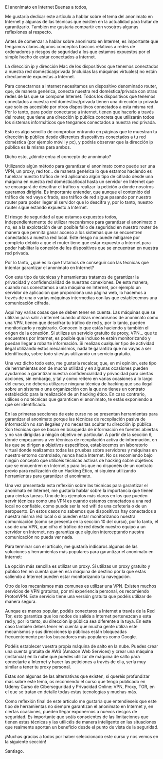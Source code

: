 El anonimato en Internet
Buenas a todos,

Me gustaría dedicar este artículo a hablar sobre el tema del anonimato en Internet y algunas de las técnicas que existen en la actualidad para tratar de garantizarlo. También me gustaría compartir con vosotros algunas reflexiones al respecto.

Antes de comenzar a hablar sobre anonimato en Internet, es importante que tengamos claros algunos conceptos básicos relativos a redes de ordenadores y riesgos de seguridad a los que estamos expuestos por el simple hecho de estar conectados a Internet.

La dirección ip y dirección Mac de los dispositivos que tenemos conectados a nuestra red doméstica/privada (incluidas las máquinas virtuales) no están directamente expuestas a Internet.

Para conectarnos a Internet necesitamos un dispositivo denominado router, que, de manera genérica, conecta nuestra red doméstica/privada con otras redes de las que se compone Internet. Todos los dispositivos que tenemos conectados a nuestra red doméstica/privada tienen una dirección ip privada que solo es accesible por otros dispositivos conectados a esta misma red. Por lo tanto, para poder conectarse a internet, tienen que hacerlo a través del router, que tiene una dirección ip pública concreta que utilizarán todos los sistemas informáticos que tengamos conectados a nuestra red privada.

Esto es algo sencillo de comprobar entrando en páginas que te muestran tu dirección ip pública desde diferentes dispositivos conectados a tu red doméstica (por ejemplo móvil y pc), y podrás observar que la dirección ip pública es la misma para ambos.

Dicho esto, ¿dónde entra el concepto de anonimato?

Utilizando algún método para garantizar el anonimato como puede ser una VPN, un proxy, red tor... de manera genérica lo que estamos haciendo es tunelizar nuestro tráfico de red aplicando algún tipo de cifrado desde una máquina en nuestra red doméstica/local hasta un servidor en Internet que se encargará de descifrar el tráfico y realizar la petición a donde nosotros queramos dirigirla. Es importante entender, que aunque el contenido del tráfico de red vaya cifrado, ese tráfico de red sigue pasando por nuestro router para poder llegar al servidor que lo descifra y, por lo tanto, nuestro router sigue estando expuesto a Internet.

El riesgo de seguridad al que estamos expuestos todos, independientemente de utilizar mecanismos para garantizar el anonimato o no, es a la explotación de un posible fallo de seguridad en nuestro router de manera que permita ganar acceso a los sistemas que se encuentren conectados a nuestra red local. Este riesgo no puede mitigarse por completo debido a que el router tiene que estar expuesto a Internet para poder habilitar la conexión de los dispositivos que se encuentran en nuestra red privada.

Por lo tanto, ¿qué es lo que tratamos de conseguir con las técnicas que intentar garantizar el anonimato en Internet?

Con este tipo de técnicas y herramientas tratamos de garantizar la privacidad y confidencialidad de nuestras conexiones. De esta manera, cuando nos conectamos a una máquina en Internet, por ejemplo un servidor de aplicación que proporciona una página web, lo hacemos a través de una o varias máquinas intermedias con las que establecemos una comunicación cifrada.

Aquí hay varias cosas que se deben tener en cuenta. Las máquinas que se utilizan para salir a internet cuando utilizas mecanismos de anonimato como una VPN, tienen que descifrar tu tráfico de red y, por lo tanto, pueden monitorizarlo y registrarlo. Conocen lo que estás haciendo y también el origen de la conexión. Si utilizas un servicio gratuito de proxy, VPN... que te encuentres por Internet, es posible que incluso te estén monitorizando y puedan llegar a robarte información. Si realizas cualquier tipo de actividad ilegal utilizando estos mecanismos, nada te garantiza que no vayas a ser identificado, sobre todo si estás utilizando un servicio gratuito.

Una vez dicho todo esto, me gustaría recalcar, que, en mi opinión, este tipo de herramientas son de mucha utilidad y en algunas ocasiones pueden ayudarnos a garantizar nuestra confidencialidad y privacidad para ciertas acciones, sin embargo, y tal y como reitero en varias ocasiones a lo largo del curso, no debería utilizarse ninguna técnica de hacking que sea ilegal sobre un sistema o una organización con la que no tienes un contrato establecido para la realización de un hacking ético. En caso contrario, utilices o no técnicas que garanticen el anonimato, te estás exponiendo a que ser identificado.

En las primeras secciones de este curso no se presentan herramientas para garantizar el anonimato porque las técnicas de recopilación pasiva de información no son ilegales y no necesitas ocultar tu dirección ip pública. Son técnicas que se basan en búsqueda de información en fuentes abiertas y no van dirigidas a ningún objetivo en particular. A partir de la sección 6, donde empezamos a ver técnicas de recopilación activa de información, en las que se dirigen a objetivos específicos, establecemos un laboratorio virtual donde realizamos todas las pruebas sobre servidores y máquinas en nuestro entorno controlado, nunca hacia Internet. No os recomiendo bajo ningún concepto que utilicéis técnicas activas de hacking sobre objetivos que se encuentren en Internet y para los que no disponéis de un contrato previo para realización de un Hacking Ético, ni siquiera utilizando herramientas para garantizar el anonimato.

Una vez presentada esta reflexión sobre las técnicas para garantizar el anonimato en Internet, me gustaría hablar sobre la importancia que tienen para ciertas tareas. Uno de los ejemplos más claros en los que pueden servir técnicas como una VPN es cuando estamos conectados a una red local no confiable, como puede ser la red wifi de una cafetería o de un aeropuerto. En estos casos no sabemos que dispositivos hay conectados a nuestra misma red local o si pueden estar monitorizando nuestra comunicación (como se presenta en la sección 10 del curso), por lo tanto, el uso de una VPN, que cifra el tráfico de red desde nuestro equipo a un servidor en Internet, nos garantiza que alguien interceptando nuestra comunicación no pueda ver nada.

Para terminar con el artículo, me gustaría indicaros algunas de las soluciones y herramientas más populares para garantizar el anonimato en Internet:

La opción más sencilla es utilizar un proxy. Si utilizas un proxy gratuito y público ten en cuenta que en esa máquina de destino por la que estas saliendo a Internet pueden estar monitorizando tu navegación.

Otro de los mecanismos más comunes es utilizar una VPN. Existen muchos servicios de VPN gratuitos, por mi experiencia personal, os recomiendo ProtonVPN. Este servicio tiene una versión gratuita que podéis utilizar de manera segura.

Aunque es menos popular, podéis conectaros a Internet a través de la Red Tor, esto garantiza que los nodos de salida a Internet pertenezcan a esta red y, por lo tanto, su dirección ip pública sea diferente a la tuya. En este caso también debes tener en cuenta que mucha gente utiliza este mecanismos y sus direcciones ip públicas están bloqueadas frecuentemente por los buscadores más populares como Google.

Podéis establecer vuestra propia máquina de salto en la nube. Puedes crear una cuenta gratuita de AWS (Amazon Web Services) y crear una máquina (instancia) en la nube que puedes utilizar de máquina de salto para conectarte a Internet y hacer las peticiones a través de ella, sería muy similar a tener tu proxy personal.

Estas son algunas de las alternativas que existen, si queréis profundizar más sobre este tema, os recomiendo el curso que tengo publicado en Udemy Curso de Ciberseguridad y Privacidad Online: VPN, Proxy, TOR, en el que se tratan en detalle todas estas tecnologías y muchas más.

Como reflexión final de este artículo me gustaría que entendieseis que este tipo de herramientas no siempre garantizan el anonimato en Internet y, en ciertas ocasiones, pueden llegar exponernos a nuevos riesgos de seguridad. Es importante que seáis conscientes de las limitaciones que tienen estas técnicas y las utilicéis de manera inteligente en las situaciones que realmente aportan un beneficio desde el punto de vista de la seguridad.

¡Muchas gracias a todos por haber seleccionado este curso y nos vemos en la siguiente sección!

Santiago.